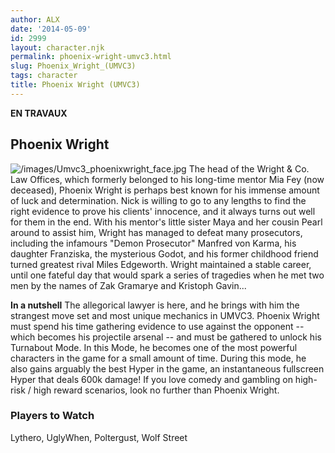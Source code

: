 ```yaml
---
author: ALX
date: '2014-05-09'
id: 2999
layout: character.njk
permalink: phoenix-wright-umvc3.html
slug: Phoenix_Wright_(UMVC3)
tags: character
title: Phoenix Wright (UMVC3)
---
```


**EN TRAVAUX**

## Phoenix Wright

![](/images/Umvc3_phoenixwright_face.jpg "/images/Umvc3_phoenixwright_face.jpg")
The head of the Wright & Co. Law Offices, which formerly belonged to his
long-time mentor Mia Fey (now deceased), Phoenix Wright is perhaps best
known for his immense amount of luck and determination. Nick is willing
to go to any lengths to find the right evidence to prove his clients'
innocence, and it always turns out well for them in the end. With his
mentor's little sister Maya and her cousin Pearl around to assist him,
Wright has managed to defeat many prosecutors, including the infamours
"Demon Prosecutor" Manfred von Karma, his daughter Franziska, the
mysterious Godot, and his former childhood friend turned greatest rival
Miles Edgeworth. Wright maintained a stable career, until one fateful
day that would spark a series of tragedies when he met two men by the
names of Zak Gramarye and Kristoph Gavin...

**In a nutshell** The allegorical lawyer is here, and he brings with him
the strangest move set and most unique mechanics in UMVC3. Phoenix
Wright must spend his time gathering evidence to use against the
opponent -- which becomes his projectile arsenal -- and must be gathered
to unlock his Turnabout Mode. In this Mode, he becomes one of the most
powerful characters in the game for a small amount of time. During this
mode, he also gains arguably the best Hyper in the game, an
instantaneous fullscreen Hyper that deals 600k damage! If you love
comedy and gambling on high-risk / high reward scenarios, look no
further than Phoenix Wright.

### Players to Watch

Lythero, UglyWhen, Poltergust, Wolf Street